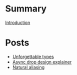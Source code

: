 # Summary

[Introduction](./README.md)

# Posts

- [Unforgettable types](./myosotis.md)
- [Async drop design explainer](./async-drop-design.md)
- [Natural aliasing](./natural-aliasing.md)
